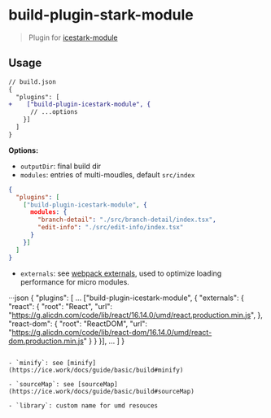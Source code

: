 # build-plugin-stark-module

> Plugin for [icestark-module](https://github.com/ice-lab/icestark)

## Usage

```diff
// build.json
{
  "plugins": [
+    ["build-plugin-icestark-module", {
      // ...options
    }]
  ]
}
```

**Options:**

- `outputDir`: final build dir
- `modules`: entries of multi-moudles, default `src/index`

```json
{
  "plugins": [
    ["build-plugin-icestark-module", {
      modules: {
        "branch-detail": "./src/branch-detail/index.tsx",
        "edit-info": "./src/edit-info/index.tsx"
      }
    }]
  ]
}
```

- `externals`: see [webpack externals](https://webpack.js.org/configuration/externals/#root), used to optimize loading performance for micro modules.

···json
{
  "plugins": [
    ...
    ["build-plugin-icestark-module", {
      "externals": {
        "react": {
          "root": "React",
          "url": "https://g.alicdn.com/code/lib/react/16.14.0/umd/react.production.min.js",
        },
        "react-dom": {
          "root": "ReactDOM",
          "url": "https://g.alicdn.com/code/lib/react-dom/16.14.0/umd/react-dom.production.min.js"
        }
      }
    }],
		...
  ]
}
```

- `minify`: see [minify](https://ice.work/docs/guide/basic/build#minify)

- `sourceMap`: see [sourceMap](https://ice.work/docs/guide/basic/build#sourceMap)

- `library`: custom name for umd resouces
